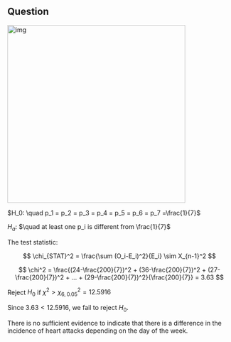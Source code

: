 ## Question

<img width="400" alt="img" src="https://github.com/user-attachments/assets/3352e752-3be1-45bd-b0fa-ad46517c9a68" >

$H_0: \quad p_1 = p_2 = p_3 = p_4 = p_5 = p_6 = p_7 =\frac{1}{7}$

$H_a$: $\quad at least one p_i is different from \frac{1}{7}$

The test statistic:

$$
\chi_{STAT}^2 = \frac{\sum (O_i-E_i)^2}{E_i} \sim X_{n-1}^2
$$

$$
\chi^2 = \frac{(24-\frac{200}{7})^2 + (36-\frac{200}{7})^2 + (27-\frac{200}{7})^2 + ... + (29-\frac{200}{7})^2}{\frac{200}{7}} = 3.63
$$

Reject $H_0$ if $\chi^2 > \chi_{6, 0.05}^2 = 12.5916$  

Since $3.63 < 12.5916$, we fail to reject $H_0$.  

There is no sufficient evidence to indicate that there is a difference in the incidence of heart attacks depending on the day of the week.
